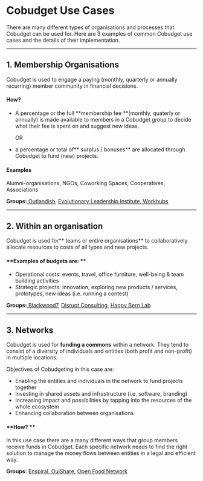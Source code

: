 # Cobudget Use Cases

There are many different types of organisations and processes that Cobudget can be used for. Here are 3 examples of common Cobudget use cases and the details of their implementation.

---

## 1. Membership Organisations

Cobudget is used to engage a paying \(monthly, quarterly or annually recurring\) member community in financial decisions.

#### **How?**

* A percentage or the full **membership fee **\(monthly, quaterly or annually\) is made available to members in a Cobudget group to decide what their fee is spent on and  suggest new ideas.

  OR

* a percentage or total of** surplus / bonuses** are allocated through Cobudget to fund \(new\) projects.

#### **Examples**

Alumni-organisations, NGOs, Coworking Spaces, Cooperatives, Associations

**Groups:**[ Outlandish,](/use-case-outlandish.md) [Evolutionary Leadership Institute](/case-study-evolutionary-leadership-institute.md),[ Workhubs](http://www.atworkhubs.co.uk/)

---

## 2. Within an organisation

Cobudget is used for** teams or entire organisations** to collaboratively allocate resources to costs of all types and new projects.

#### **Examples of budgets are: **

* Operational costs: events, travel, office furniture, well-being & team building activities
* Strategic projects: innovation, exploring new products / services, prototypes, new ideas \(i.e. running a contest\)

**Groups:**[ Blackwood7](https://blackwoodseven.com/), [Disrupt Consulting](https://www.disrupt-consulting.com), [Happy Bern Lab](https://amanitas.gitbooks.io/amanitas-handbook/content/cobudget-collaborative-funding/prototype-1-with-house-residents.html)

---

## 3. Networks

Cobudget is used for **funding a commons** within a network. They tend to consist of a diversity of individuals and entities \(both profit and non-profit\) in multiple locations.

Objectives of Cobudgeting in this case are:

* Enabling the entities and individuals in the network to fund projects together
* Investing in shared assets and infrastructure \(i.e. software, branding\)
* Increasing impact and possibilities by tapping into the resources of the whole ecosystem 
* Enhancing collaboration between organisations

#### **How? **

In this use case there are a many different ways that group members receive funds in Cobudget. Each specific network needs to find the right solution to manage the money flows between entities in a legal and efficient way.

**Groups:** [Enspiral](http://enspiral.com),[ OuiShare](http://ouishare.net), [Open Food Network](https://openfoodnetwork.org/)

